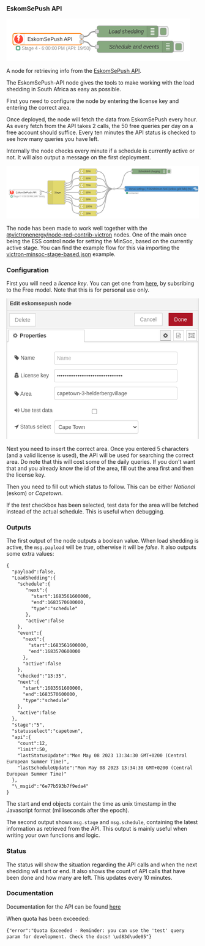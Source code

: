 ### EskomSePush API

![EskomsePush API](img/eskomsepush-flow.png)

A node for retrieving info from the [EskomSePush API](https://eskomsepush.gumroad.com/l/api).

The EskomSePush-API node gives the tools to make working with the load shedding in South Africa as easy as possible.

First you need to configure the node by entering the license key and entering the correct area.

Once deployed, the node will fetch the data from EskomSePush every hour. As every fetch from the API takes 2 calls, the 50 free queries per day on a free account should suffice. Every ten minutes the API status is checked to see how many queries you have left.

Internally the node checks every minute if a schedule is currently active or not. It will also output a message on the first deployment.

![EskomsePush Victron MinSOC](img/eskomsepush-victron-minsoc.png)

The node has been made to work well together with the [@victronenergy/node-red-contrib-victron](https://flows.nodered.org/node/@victronenergy/node-red-contrib-victron) nodes. One of the main once being the
ESS control node for setting the MinSoc, based on the currently active stage. You can find the
example flow for this via importing the [victron-minsoc-stage-based.json](examples/victron-minsoc-stage-based.json) example.

### Configuration

First you will need a _licence key_. You can get one from [here](https://eskomsepush.gumroad.com/l/api), by subsribing to the Free model. Note that this is for personal use only.

![EskomsePush configuration](img/eskomsepush-configuration.png)

Next you need to insert the correct area. Once you entered 5 characters (and a valid license is used), the API will be used for searching the correct area. Do note that this will cost some of the daily queries. If you don't want that and you already know the id of the area, fill out the area first and then the license key.

Then you need to fill out which status to follow. This can be either _National_ (eskom) or _Capetown_.

If the _test_ checkbox has been selected, test data for the area will be fetched instead of the actual schedule. This is useful when debugging.

### Outputs

The first output of the node outputs a boolean value. When load shedding is active, the `msg.payload` will be _true_, otherwise it will be _false_. It also outputs some extra values:  
```
{
  "payload":false,
  "LoadShedding":{
    "schedule":{
       "next":{
         "start":1683561600000,
         "end":1683570600000,
         "type":"schedule"
       },
       "active":false
    },
    "event":{
      "next":{
        "start":1683561600000,
        "end":1683570600000
      },
      "active":false
    },
    "checked":"13:35",
    "next":{
      "start":1683561600000,
      "end":1683570600000,
      "type":"schedule"
    },
    "active":false
  },
  "stage":"5",
  "statusselect":"capetown",
  "api":{
    "count":12,
    "limit":50,
    "lastStatusUpdate":"Mon May 08 2023 13:34:30 GMT+0200 (Central European Summer Time)",
    "lastScheduleUpdate":"Mon May 08 2023 13:34:30 GMT+0200 (Central European Summer Time)"
  },
  "\_msgid":"6e77b593b7f9eda4"
}
```

The start and end objects contain the time as unix timestamp in the Javascript format (milliseconds after the epoch).

The second output shows `msg.stage` and `msg.schedule`, containing the latest information as retrieved from the API. This output is mainly useful when writing your own functions and logic.

### Status

The status will show the situation regarding the API calls and when the next
shedding wil start or end.  It also shows the count of API calls that have been
done and how many are left. This updates every 10 minutes.


### Documentation

Documentation for the API can be found [here](https://documenter.getpostman.com/view/1296288/UzQuNk3E)

When quota has been exceeded:
```
{"error":"Quota Exceeded - Reminder: you can use the 'test' query param for development. Check the docs! \ud83d\ude05"}
```
